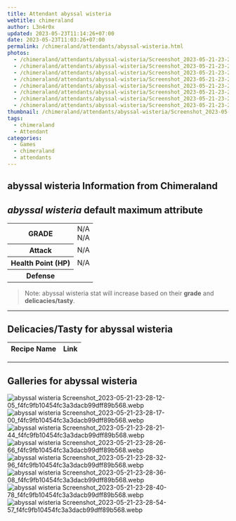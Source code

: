 ```yaml
---
title: Attendant abyssal wisteria
webtitle: chimeraland
author: L3n4r0x
updated: 2023-05-23T11:14:26+07:00
date: 2023-05-23T11:03:26+07:00
permalink: /chimeraland/attendants/abyssal-wisteria.html
photos:
  - /chimeraland/attendants/abyssal-wisteria/Screenshot_2023-05-21-23-28-12-05_f4fc9fb10454fc3a3dacb99dff89b568.webp
  - /chimeraland/attendants/abyssal-wisteria/Screenshot_2023-05-21-23-28-17-00_f4fc9fb10454fc3a3dacb99dff89b568.webp
  - /chimeraland/attendants/abyssal-wisteria/Screenshot_2023-05-21-23-28-21-44_f4fc9fb10454fc3a3dacb99dff89b568.webp
  - /chimeraland/attendants/abyssal-wisteria/Screenshot_2023-05-21-23-28-26-66_f4fc9fb10454fc3a3dacb99dff89b568.webp
  - /chimeraland/attendants/abyssal-wisteria/Screenshot_2023-05-21-23-28-32-96_f4fc9fb10454fc3a3dacb99dff89b568.webp
  - /chimeraland/attendants/abyssal-wisteria/Screenshot_2023-05-21-23-28-36-08_f4fc9fb10454fc3a3dacb99dff89b568.webp
  - /chimeraland/attendants/abyssal-wisteria/Screenshot_2023-05-21-23-28-40-78_f4fc9fb10454fc3a3dacb99dff89b568.webp
  - /chimeraland/attendants/abyssal-wisteria/Screenshot_2023-05-21-23-28-54-57_f4fc9fb10454fc3a3dacb99dff89b568.webp
thumbnail: /chimeraland/attendants/abyssal-wisteria/Screenshot_2023-05-21-23-28-12-05_f4fc9fb10454fc3a3dacb99dff89b568.webp
tags:
  - chimeraland
  - Attendant
categories:
  - Games
  - chimeraland
  - attendants
---
```


<link
  rel="stylesheet"
  href="https://rawcdn.githack.com/dimaslanjaka/Web-Manajemen/870a349/css/bootstrap-5-3-0-alpha3-wrapper.css"
/>
<section id="bootstrap-wrapper">
  <div data-bs-theme="dark">
    <h2>abyssal wisteria Information from Chimeraland</h2>
    <h2 id="attribute"><i>abyssal wisteria</i> default maximum attribute</h2>
    <div class="row">
      <div class="col mb-2">
        <div class="card">
          <div class="card-body">
            <table>
              <tr>
                <th>GRADE</th>
                <td>N/A <br />N/A</td>
              </tr>
              <tr>
                <th>Attack</th>
                <td>N/A</td>
              </tr>
              <tr>
                <th>Health Point (HP)</th>
                <td>N/A</td>
              </tr>
              <tr>
                <th>Defense</th>
                <td></td>
              </tr>
            </table>
          </div>
        </div>
      </div>
    </div>
    <blockquote>
      Note: abyssal wisteria stat will increase based on their <b>grade</b> and
      <b>delicacies/tasty</b>.
    </blockquote>
    <hr />
    <h2 id="delicacies">Delicacies/Tasty for abyssal wisteria</h2>
    <div class="card">
      <div class="card-body">
        <div class="table-responsive">
          <table class="table table-striped">
            <thead>
              <tr>
                <th>Recipe Name</th>
                <th>Link</th>
              </tr>
            </thead>
            <tbody></tbody>
          </table>
        </div>
      </div>
    </div>
    <hr />
    <div id="gallery">
      <h2>Galleries for abyssal wisteria</h2>
      <div class="row">
        <div class="col-lg-6 col-12">
          <img
            src="https://www.webmanajemen.com/chimeraland/attendants/abyssal-wisteria/Screenshot_2023-05-21-23-28-12-05_f4fc9fb10454fc3a3dacb99dff89b568.webp"
            alt="abyssal wisteria Screenshot_2023-05-21-23-28-12-05_f4fc9fb10454fc3a3dacb99dff89b568.webp"
          />
        </div>
        <div class="col-lg-6 col-12">
          <img
            src="https://www.webmanajemen.com/chimeraland/attendants/abyssal-wisteria/Screenshot_2023-05-21-23-28-17-00_f4fc9fb10454fc3a3dacb99dff89b568.webp"
            alt="abyssal wisteria Screenshot_2023-05-21-23-28-17-00_f4fc9fb10454fc3a3dacb99dff89b568.webp"
          />
        </div>
        <div class="col-lg-6 col-12">
          <img
            src="https://www.webmanajemen.com/chimeraland/attendants/abyssal-wisteria/Screenshot_2023-05-21-23-28-21-44_f4fc9fb10454fc3a3dacb99dff89b568.webp"
            alt="abyssal wisteria Screenshot_2023-05-21-23-28-21-44_f4fc9fb10454fc3a3dacb99dff89b568.webp"
          />
        </div>
        <div class="col-lg-6 col-12">
          <img
            src="https://www.webmanajemen.com/chimeraland/attendants/abyssal-wisteria/Screenshot_2023-05-21-23-28-26-66_f4fc9fb10454fc3a3dacb99dff89b568.webp"
            alt="abyssal wisteria Screenshot_2023-05-21-23-28-26-66_f4fc9fb10454fc3a3dacb99dff89b568.webp"
          />
        </div>
        <div class="col-lg-6 col-12">
          <img
            src="https://www.webmanajemen.com/chimeraland/attendants/abyssal-wisteria/Screenshot_2023-05-21-23-28-32-96_f4fc9fb10454fc3a3dacb99dff89b568.webp"
            alt="abyssal wisteria Screenshot_2023-05-21-23-28-32-96_f4fc9fb10454fc3a3dacb99dff89b568.webp"
          />
        </div>
        <div class="col-lg-6 col-12">
          <img
            src="https://www.webmanajemen.com/chimeraland/attendants/abyssal-wisteria/Screenshot_2023-05-21-23-28-36-08_f4fc9fb10454fc3a3dacb99dff89b568.webp"
            alt="abyssal wisteria Screenshot_2023-05-21-23-28-36-08_f4fc9fb10454fc3a3dacb99dff89b568.webp"
          />
        </div>
        <div class="col-lg-6 col-12">
          <img
            src="https://www.webmanajemen.com/chimeraland/attendants/abyssal-wisteria/Screenshot_2023-05-21-23-28-40-78_f4fc9fb10454fc3a3dacb99dff89b568.webp"
            alt="abyssal wisteria Screenshot_2023-05-21-23-28-40-78_f4fc9fb10454fc3a3dacb99dff89b568.webp"
          />
        </div>
        <div class="col-lg-6 col-12">
          <img
            src="https://www.webmanajemen.com/chimeraland/attendants/abyssal-wisteria/Screenshot_2023-05-21-23-28-54-57_f4fc9fb10454fc3a3dacb99dff89b568.webp"
            alt="abyssal wisteria Screenshot_2023-05-21-23-28-54-57_f4fc9fb10454fc3a3dacb99dff89b568.webp"
          />
        </div>
      </div>
    </div>
  </div>
</section>